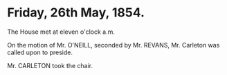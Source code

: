 # Friday, 26th May, 1854.

The House met at eleven o'clock a.m.

On the motion of Mr. O'NEILL, seconded by Mr. REVANS, Mr. Carleton was called upon to preside.

Mr. CARLETON took the chair.